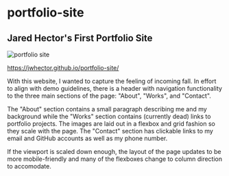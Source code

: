 # portfolio-site

## Jared Hector's First Portfolio Site

![portfolio site](assets/images/portfolio-screenshot.jpg)

https://jwhector.github.io/portfolio-site/

With this website, I wanted to capture the feeling of incoming fall. In effort to align with demo guidelines, there is a header with navigation functionality to the three main sections of the page: "About", "Works", and "Contact".

The "About" section contains a small paragraph describing me and my background while the "Works" section contains (currently dead) links to portfolio projects. The images are laid out in a flexbox and grid fashion so they scale with the page. The "Contact" section has clickable links to my email and GitHub accounts as well as my phone number.

If the viewport is scaled down enough, the layout of the page updates to be more mobile-friendly and many of the flexboxes change to column direction to accomodate.
